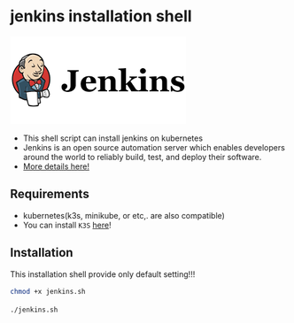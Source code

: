 # jenkins installation shell
![jenkins](jenkins.png)
- This shell script can install jenkins on kubernetes
- Jenkins is an open source automation server which enables developers around the world to reliably build, test, and deploy their software.
- [More details here!](https://www.jenkins.io/)

## Requirements
- kubernetes(k3s, minikube, or etc,. are also compatible)
- You can install `K3S` [here](https://github.com/sunjin7725/k3s-installation-shell)!

## Installation
This installation shell provide only default setting!!! 
```bash
chmod +x jenkins.sh

./jenkins.sh
```
